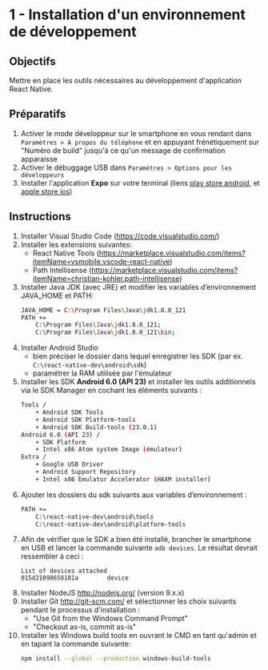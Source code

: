 # 1 - Installation d'un environnement de développement

## Objectifs
Mettre en place les outils nécessaires au développement d'application React Native.

## Préparatifs
1. Activer le mode développeur sur le smartphone en vous rendant dans
`Paramètres > À propos du téléphone`
et en appuyant frénétiquement sur "Numéro de build" jusqu'à ce qu'un message de confirmation apparaisse
1. Activer le débuggage USB dans `Paramètres > Options pour les développeurs`
1. Installer l'application **Expo** sur votre terminal (liens [play store android](https://play.google.com/store/apps/details?id=host.exp.exponent), et [apple store ios](https://itunes.apple.com/app/apple-store/id982107779?pt=17102800&amp;ct=www&amp;mt=8))

## Instructions
1. Installer Visual Studio Code (https://code.visualstudio.com/)
1. Installer les extensions suivantes:
    - React Native Tools (https://marketplace.visualstudio.com/items?itemName=vsmobile.vscode-react-native)
    - Path Intellisense (https://marketplace.visualstudio.com/items?itemName=christian-kohler.path-intellisense)
1. Installer Java JDK (avec JRE) et modifier les variables d’environnement JAVA_HOME et PATH:
    ```bash
    JAVA_HOME = C:\Program Files\Java\jdk1.8.0_121
    PATH +=
        C:\Program Files\Java\jdk1.8.0_121;
        C:\Program Files\Java\jdk1.8.0_121\bin;
    ```
1. Installer Android Studio
    + bien préciser le dossier dans lequel enregistrer les SDK (par ex. `C:\react-native-dev\android\sdk`)
    + paramétrer la RAM utilisée par l'émulateur
1. Installer les SDK **Android 6.0 (API 23)** et installer les outils additionnels via le SDK Manager en cochant les éléments suivants :
    ```bash
    Tools /
        + Android SDK Tools
        + Android SDK Platform-tools
        + Android SDK Build-tools (23.0.1)
    Android 6.0 (API 23) /
        + SDK Platform
        + Intel x86 Atom system Image (émulateur)
    Extra /
        + Google USB Driver
        + Android Support Repository
        + Intel x86 Emulator Accelerator (HAXM installer)
    ```
1. Ajouter les dossiers du sdk suivants aux variables d’environnement :
    ```bash
    PATH +=
        C:\react-native-dev\android\tools
        C:\react-native-dev\android\platform-tools
    ```
1. Afin de vérifier que le SDK a bien été installé, brancher le smartphone en USB et lancer la commande suivante `adb devices`. Le résultat devrait ressembler à ceci :
    ```
    List of devices attached
    015d21098658181a        device
    ```
1. Installer NodeJS http://nodejs.org/ (version 9.x.x)
1. Installer Git http://git-scm.com/ et sélectionner les choix suivants pendant le processus d'installation :
    + "Use Git from the Windows Command Prompt"
    + "Checkout as-is, commit as-is"
1. Installer les Windows build tools en ouvrant le CMD en tant qu'admin et en tapant la commande suivante:
    ```bash
    npm install --global --production windows-build-tools
    ```
